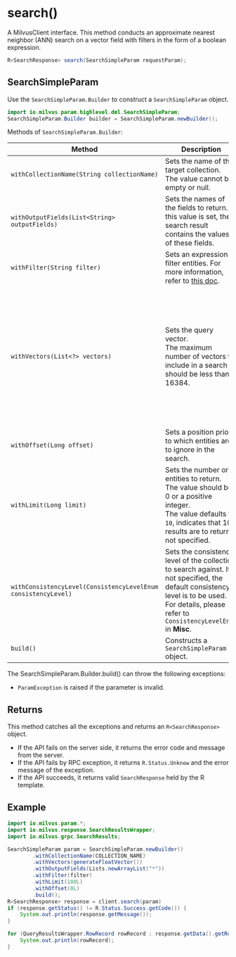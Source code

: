 # search()

A MilvusClient interface. This method conducts an approximate nearest neighbor (ANN) search on a vector field with filters in the form of a boolean expression.

```Java
R<SearchResponse> search(SearchSimpleParam requestParam);
```

## SearchSimpleParam

Use the `SearchSimpleParam.Builder` to construct a `SearchSimpleParam` object.

```Java
import io.milvus.param.highlevel.dml.SearchSimpleParam;
SearchSimpleParam.Builder builder = SearchSimpleParam.newBuilder();
```

Methods of `SearchSimpleParam.Builder`:

| Method | Description | Parameters |
| --- | --- | --- |
| `withCollectionName(String collectionName)` | Sets the name of the target collection.<br>The value cannot be empty or null. | `collectionName`: Name of the collection against which the search is conducted. |
| `withOutputFields(List<String> outputFields)` | Sets the names of the fields to return. If this value is set, the search result contains the values of these fields. | `outputFields`: Fields to include in the search result. |
| `withFilter(String filter)` | Sets an expression to filter entities. For more information, refer to [this doc](https://milvus.io/docs/boolean.md). | `filter`: A boolean expression to filter entities. |
| `withVectors(List<?> vectors)` | Sets the query vector.<br>The maximum number of vectors to include in a search should be less than 16384. | `vectors`: <ul><li>If the vector field holds float vectors, the type of `vectors` should be `List<List<Float>>`.</li><li></li>If the vector field holds binary vectors, the type of `vectors` should be `List<ByteBuffer>`.</ul> |
| `withOffset(Long offset)` | Sets a position prior to which entities are to ignore in the search. | `offset`: A position prior to which entities are to ignore. |
| `withLimit(Long limit)` | Sets the number or entities to return.<br>The value should be 0 or a positive integer.<br>The value defaults to `10`, indicates that 10 results are to return if not specified. | `limit`: Number of entities to return. |
| `withConsistencyLevel(ConsistencyLevelEnum consistencyLevel)` | Sets the consistency level of the collection to search against. If not specified, the default consistency level is to be used. For details, please refer to `ConsistencyLevelEnum` in **Misc**. | `consistencyLevel`: The consistency level of the collection to search against. |
| `build()` | Constructs a `SearchSimpleParam` object. | N/A |

The SearchSimpleParam.Builder.build() can throw the following exceptions:

- `ParamException` is raised if the parameter is invalid.

## Returns

This method catches all the exceptions and returns an `R<SearchResponse>` object.

- If the API fails on the server side, it returns the error code and message from the server.
- If the API fails by RPC exception, it returns `R.Status.Unknow` and the error message of the exception.
- If the API succeeds, it returns valid `SearchResponse` held by the R template.

## Example

```Java
import io.milvus.param.*;
import io.milvus.response.SearchResultsWrapper;
import io.milvus.grpc.SearchResults;

SearchSimpleParam param = SearchSimpleParam.newBuilder()
        .withCollectionName(COLLECTION_NAME)
        .withVectors(generateFloatVector())
        .withOutputFields(Lists.newArrayList("*"))
        .withFilter(filter)
        .withLimit(100L)
        .withOffset(0L)
        .build();
R<SearchResponse> response = client.search(param)
if (response.getStatus() != R.Status.Success.getCode()) {
    System.out.println(response.getMessage());
}

for (QueryResultsWrapper.RowRecord rowRecord : response.getData().getRowRecords()) {
    System.out.println(rowRecord);
}
```

